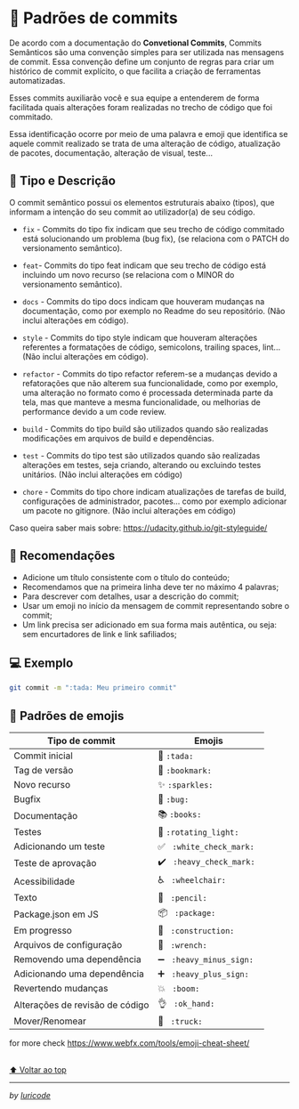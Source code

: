 # 📄 Padrões de commits

De acordo com a documentação do **Convetional Commits**, Commits Semânticos são uma convenção simples para ser utilizada nas mensagens de commit. Essa convenção define um conjunto de regras para criar um histórico de commit explícito, o que facilita a criação de ferramentas automatizadas.

Esses commits auxiliarão você e sua equipe a entenderem de forma facilitada quais alterações foram realizadas no trecho de código que foi commitado.

Essa identificação ocorre por meio de uma palavra e emoji que identifica se aquele commit realizado se trata de uma alteração de código, atualização de pacotes, documentação, alteração de visual, teste...

## 🦄 Tipo e Descrição

O commit semântico possui os elementos estruturais abaixo (tipos), que informam a intenção do seu commit ao utilizador(a) de seu código.

-   `fix` - Commits do tipo fix indicam que seu trecho de código commitado está solucionando um problema (bug fix), (se relaciona com o PATCH do versionamento semântico).

-   `feat`- Commits do tipo feat indicam que seu trecho de código está incluindo um novo recurso (se relaciona com o MINOR do versionamento semântico).

-   `docs` - Commits do tipo docs indicam que houveram mudanças na documentação, como por exemplo no Readme do seu repositório. (Não inclui alterações em código).

-   `style` - Commits do tipo style indicam que houveram alterações referentes a formatações de código, semicolons, trailing spaces, lint... (Não inclui alterações em código).

-   `refactor` - Commits do tipo refactor referem-se a mudanças devido a refatorações que não alterem sua funcionalidade, como por exemplo, uma alteração no formato como é processada determinada parte da tela, mas que manteve a mesma funcionalidade, ou melhorias de performance devido a um code review.

-   `build` - Commits do tipo build são utilizados quando são realizadas modificações em arquivos de build e dependências.

-   `test` - Commits do tipo test são utilizados quando são realizadas alterações em testes, seja criando, alterando ou excluindo testes unitários. (Não inclui alterações em código)

-   `chore` - Commits do tipo chore indicam atualizações de tarefas de build, configurações de administrador, pacotes... como por exemplo adicionar um pacote no gitignore. (Não inclui alterações em código)

Caso queira saber mais sobre: https://udacity.github.io/git-styleguide/

## 🎉 Recomendações

-   Adicione um título consistente com o título do conteúdo;
-   Recomendamos que na primeira linha deve ter no máximo 4 palavras;
-   Para descrever com detalhes, usar a descrição do commit;
-   Usar um emoji no início da mensagem de commit representando sobre o commit;
-   Um link precisa ser adicionado em sua forma mais autêntica, ou seja: sem encurtadores de link e link safiliados;

## 💻 Exemplo

```bash
git commit -m ":tada: Meu primeiro commit"
```

## 💈 Padrões de emojis

<table>
  <thead>
    <tr>
      <th>Tipo de commit</th>
      <th>Emojis</th>
    </tr>
  </thead>
 <tbody>
    <tr>
      <td>Commit inicial</td>
      <td> 🎉 <code>:tada:</code>   </td>
    </tr>
    <tr>
      <td> Tag de versão  </td>
      <td> 🔖 <code>:bookmark:</code>   </td>
    </tr>
    <tr>
      <td>  Novo recurso   </td>
      <td> ✨ <code>:sparkles:</code>   </td>
    </tr>
    <tr>
      <td>  Bugfix  </td>
      <td> 🐛 <code>:bug:</code>   </td>
    </tr>
    <tr>
      <td>  Documentação  </td>
      <td> 📚 <code>:books:</code>   </td>
    </tr>
    <tr>
      <td>  Testes  </td>
      <td> 🚨 <code>:rotating_light: </code>   </td>
    </tr>
    <tr>
      <td>Adicionando um teste</td>
      <td> ✅ <code> :white_check_mark: </code>   </td>
    </tr>
    <tr>
      <td> Teste de aprovação </td>
      <td> ✔️ <code> :heavy_check_mark: </code>   </td>
    </tr>
    <tr>
      <td>  Acessibilidade    </td>
      <td> ♿ <code> :wheelchair: </code>   </td>
    </tr>
    <tr>
      <td>  Texto     </td>
      <td> 📝 <code> :pencil: </code>   </td>
    </tr>
    <tr>
      <td>  Package.json em JS      </td>
      <td> 📦 <code> :package: </code>   </td>
    </tr>
    <tr>
      <td>  Em progresso        </td>
      <td> 🚧 <code> :construction: </code>   </td>
    </tr>
    <tr>
      <td>   Arquivos de configuração        </td>
      <td> 🔧 <code> :wrench: </code>   </td>
    </tr>
    <tr>
      <td>   Removendo uma dependência        </td>
      <td> ➖ <code> :heavy_minus_sign: </code>   </td>
    </tr>
    <tr>
      <td>   Adicionando uma dependência        </td>
      <td> ➕ <code> :heavy_plus_sign: </code>   </td>
    </tr>
    <tr>
      <td>   Revertendo mudanças         </td>
      <td> 💥 <code> :boom: </code>   </td>
    </tr>
    <tr>
      <td>   Alterações de revisão de código        </td>
      <td> 👌 <code> :ok_hand: </code>   </td>
    </tr>
    <tr>
      <td>   Mover/Renomear        </td>
      <td> 🚚 <code> :truck: </code>   </td>
    </tr>
  </tbody>
</table>

for more check https://www.webfx.com/tools/emoji-cheat-sheet/

<br>[⬆ Voltar ao top](#padrões-de-commits-) <br>

---

_by [Iuricode](https://github.com/iuricode/padroes-de-commits)_

